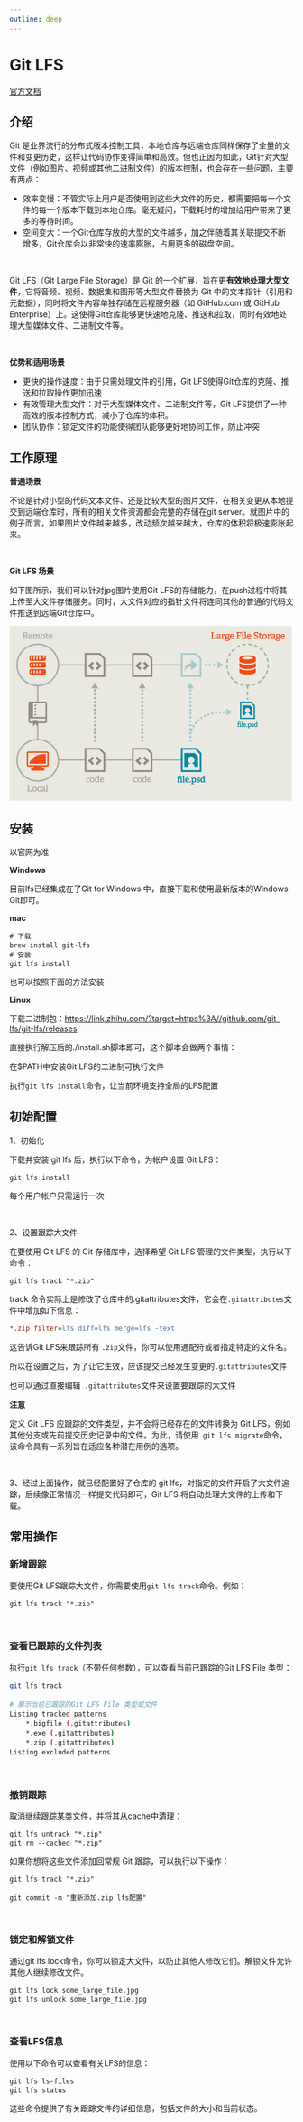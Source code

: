 ```yaml
---
outline: deep
---
```


<h1>Git LFS</h1>

[官方文档](https://git-lfs.com/)



## 介绍

Git 是业界流行的分布式版本控制工具，本地仓库与远端仓库同样保存了全量的文件和变更历史，这样让代码协作变得简单和高效。但也正因为如此，Git针对大型文件（例如图片、视频或其他二进制文件）的版本控制，也会存在一些问题，主要有两点：

- 效率变慢：不管实际上用户是否使用到这些大文件的历史，都需要把每一个文件的每一个版本下载到本地仓库。毫无疑问，下载耗时的增加给用户带来了更多的等待时间。
- 空间变大：一个Git仓库存放的大型的文件越多，加之伴随着其关联提交不断增多，Git仓库会以非常快的速率膨胀，占用更多的磁盘空间。

<br/>

Git LFS（Git Large File Storage）是 Git 的一个扩展，旨在更**有效地处理大型文件**，它将音频、视频、数据集和图形等大型文件替换为 Git 中的文本指针（引用和元数据），同时将文件内容单独存储在远程服务器（如 GitHub.com 或 GitHub Enterprise）上。这使得Git仓库能够更快速地克隆、推送和拉取，同时有效地处理大型媒体文件、二进制文件等。

<br/>

**优势和适用场景**

- 更快的操作速度：由于只需处理文件的引用，Git LFS使得Git仓库的克隆、推送和拉取操作更加迅速
- 有效管理大型文件：对于大型媒体文件、二进制文件等，Git LFS提供了一种高效的版本控制方式，减小了仓库的体积。
- 团队协作：锁定文件的功能使得团队能够更好地协同工作，防止冲突



## 工作原理

**普通场景**

不论是针对小型的代码文本文件、还是比较大型的图片文件，在相关变更从本地提交到远端仓库时，所有的相关文件资源都会完整的存储在git server。就图片中的例子而言，如果图片文件越来越多，改动频次越来越大，仓库的体积将极速膨胀起来。

<br/>

**Git LFS 场景**

如下图所示，我们可以针对jpg图片使用Git LFS的存储能力，在push过程中将其上传至大文件存储服务。同时，大文件对应的指针文件将连同其他的普通的代码文件推送到远端Git仓库中。

![image_git-lfs](../../images/image_git-lfs.png)



## 安装

以官网为准

**Windows**

目前lfs已经集成在了Git for Windows 中，直接下载和使用最新版本的Windows Git即可。

**mac**

```shell
# 下载
brew install git-lfs
# 安装
git lfs install
```

也可以按照下面的方法安装

**Linux**

下载二进制包：https://link.zhihu.com/?target=https%3A//github.com/git-lfs/git-lfs/releases

直接执行解压后的./install.sh脚本即可，这个脚本会做两个事情：

在$PATH中安装Git LFS的二进制可执行文件

执行`git lfs install`命令，让当前环境支持全局的LFS配置



## 初始配置

1、初始化

下载并安装 git lfs 后，执行以下命令，为帐户设置 Git LFS：

```shell
git lfs install
```

每个用户帐户只需运行一次

<br/>

2、设置跟踪大文件

在要使用 Git LFS 的 Git 存储库中，选择希望 Git LFS 管理的文件类型，执行以下命令：

```shell
git lfs track "*.zip"
```

track 命令实际上是修改了仓库中的.gitattributes文件，它会在`.gitattributes`文件中增加如下信息：

```ini
*.zip filter=lfs diff=lfs merge=lfs -text
```

这告诉Git LFS来跟踪所有 `.zip`文件，你可以使用通配符或者指定特定的文件名。

所以在设置之后，为了让它生效，应该提交已经发生变更的`.gitattributes`文件

也可以通过直接编辑` .gitattributes`文件来设置要跟踪的大文件

**注意**

定义 Git LFS 应跟踪的文件类型，并不会将已经存在的文件转换为 Git LFS，例如其他分支或先前提交历史记录中的文件。为此，请使用` git lfs migrate`命令，该命令具有一系列旨在适应各种潜在用例的选项。

<br/>

3、经过上面操作，就已经配置好了仓库的 git lfs，对指定的文件开启了大文件追踪，后续像正常情况一样提交代码即可，Git LFS 将自动处理大文件的上传和下载。



## 常用操作

### 新增跟踪

要使用Git LFS跟踪大文件，你需要使用`git lfs track`命令。例如：

```shell
git lfs track "*.zip"
```

<br/>

### 查看已跟踪的文件列表

执行`git lfs track`（不带任何参数），可以查看当前已跟踪的Git LFS File 类型：

```sh
git lfs track

# 展示当前已跟踪的Git LFS File 类型或文件
Listing tracked patterns
    *.bigfile (.gitattributes)
    *.exe (.gitattributes)
    *.zip (.gitattributes)
Listing excluded patterns
```

<br/>

### 撤销跟踪

取消继续跟踪某类文件，并将其从cache中清理：

```shell
git lfs untrack "*.zip"
git rm --cached "*.zip"
```

如果你想将这些文件添加回常规 Git 跟踪，可以执行以下操作：

```shell
git lfs track "*.zip"

git commit -m "重新添加.zip lfs配置"
```

<br/>

### 锁定和解锁文件

通过git lfs lock命令，你可以锁定大文件，以防止其他人修改它们。解锁文件允许其他人继续修改文件。

```shell
git lfs lock some_large_file.jpg
git lfs unlock some_large_file.jpg
```

<br/>

### 查看LFS信息

使用以下命令可以查看有关LFS的信息：

```shell
git lfs ls-files
git lfs status
```

这些命令提供了有关跟踪文件的详细信息，包括文件的大小和当前状态。



